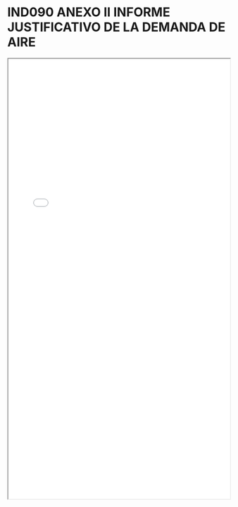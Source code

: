 
# IND090 ANEXO II INFORME JUSTIFICATIVO DE LA DEMANDA DE AIRE

<iframe src="../IND090 ANEXO II INFORME JUSTIFICATIVO DE LA DEMANDA DE AIRE.pdf" width="100%" height="1000px"></iframe>

